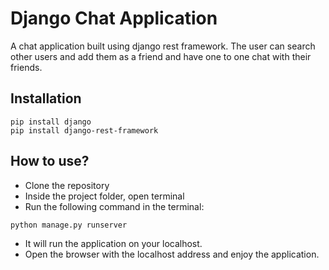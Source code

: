
# Django Chat Application

A chat application built using django rest framework. The 
user can search other users and add them as a friend and have 
one to one chat with their friends.

## Installation

```
pip install django
pip install django-rest-framework
```

## How to use?

- Clone the repository
- Inside the project folder, open terminal
- Run the following command in the terminal:
```
python manage.py runserver
```
- It will run the application on your localhost.
- Open the browser with the localhost address and enjoy the application.
